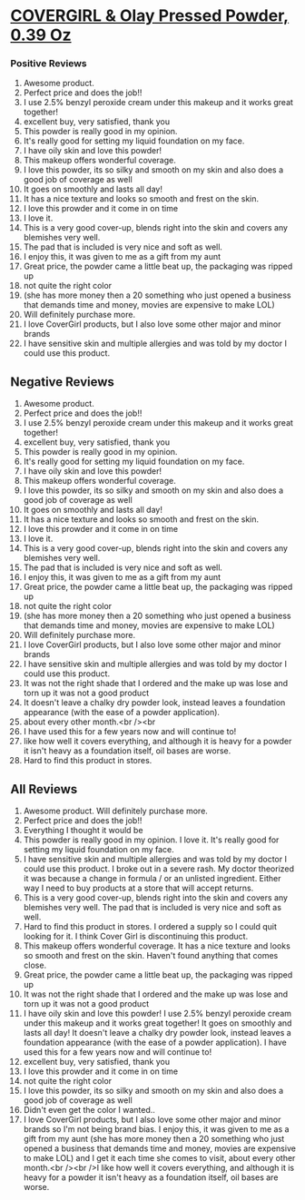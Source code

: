 # [COVERGIRL &amp; Olay Pressed Powder, 0.39 Oz](https://products.checkmycream.com/products/COVERGIRL-and-Olay-Pressed-Powder-0.39-Oz.html)

### Positive Reviews

<ol>
      <li>Awesome product.</li>
      <li>Perfect price and does the job!!</li>
      <li>I use 2.5% benzyl peroxide cream under this makeup and it works great together!  </li>
      <li>excellent buy, very satisfied, thank you</li>
      <li>This powder is really good in my opinion.</li>
      <li>It&#x27;s really good for setting my liquid foundation on my face.</li>
      <li>I have oily skin and love this powder!  </li>
      <li>This makeup offers wonderful coverage.  </li>
      <li>I love this powder, its so silky and smooth on my skin and also does a good job of coverage as well</li>
      <li>It goes on smoothly and lasts all day!</li>
      <li>It has a nice texture and looks so smooth and frest on the skin.  </li>
      <li>I love this prowder and it come in on time</li>
      <li>I love it.</li>
      <li>This is a very good cover-up, blends right into the skin and covers any blemishes very well.</li>
      <li>The pad that is included is very nice and soft as well.</li>
      <li>I enjoy this, it was given to me as a gift from my aunt</li>
      <li>Great price, the powder came a little beat up, the packaging was ripped up</li>
      <li>not quite the right color</li>
      <li>(she has more money then a 20 something who just opened a business that demands time and money, movies are expensive to make LOL)</li>
      <li>Will definitely purchase more.</li>
      <li>I love CoverGirl products, but I also love some other major and minor brands</li>
      <li>I have sensitive skin  and multiple allergies and was told by my doctor I could use this product.</li>
</ol>


<h2>Negative Reviews</h2>
<ol>
<li> Awesome product.</li>
<li> Perfect price and does the job!!</li>
<li> I use 2.5% benzyl peroxide cream under this makeup and it works great together!  </li>
<li> excellent buy, very satisfied, thank you</li>
<li> This powder is really good in my opinion.</li>
<li> It&#x27;s really good for setting my liquid foundation on my face.</li>
<li> I have oily skin and love this powder!  </li>
<li> This makeup offers wonderful coverage.  </li>
<li> I love this powder, its so silky and smooth on my skin and also does a good job of coverage as well</li>
<li> It goes on smoothly and lasts all day!</li>
<li> It has a nice texture and looks so smooth and frest on the skin.  </li>
<li> I love this prowder and it come in on time</li>
<li> I love it.</li>
<li> This is a very good cover-up, blends right into the skin and covers any blemishes very well.</li>
<li> The pad that is included is very nice and soft as well.</li>
<li> I enjoy this, it was given to me as a gift from my aunt</li>
<li> Great price, the powder came a little beat up, the packaging was ripped up</li>
<li> not quite the right color</li>
<li> (she has more money then a 20 something who just opened a business that demands time and money, movies are expensive to make LOL)</li>
<li> Will definitely purchase more.</li>
<li> I love CoverGirl products, but I also love some other major and minor brands</li>
<li> I have sensitive skin  and multiple allergies and was told by my doctor I could use this product.</li>
<li> It was not the right shade that I ordered and the make up was lose and torn up it was not a good product</li>
<li> It doesn&#x27;t leave a chalky dry powder look, instead leaves a foundation appearance (with the ease of a powder application).  </li>
<li> about every other month.&lt;br /&gt;&lt;br</li>
<li> I have used this for a few years now and will continue to!</li>
<li> like how well it covers everything, and although it is heavy for a powder it isn&#x27;t heavy as a foundation itself, oil bases are worse.</li>
<li> Hard to find this product in stores.  </li>
</ol>

<h2>All Reviews</h2>

<ol>
    <li> Awesome product. Will definitely purchase more.</li>
    <li> Perfect price and does the job!!</li>
    <li> Everything I thought it would be</li>
    <li> This powder is really good in my opinion. I love it. It&#x27;s really good for setting my liquid foundation on my face.</li>
    <li> I have sensitive skin  and multiple allergies and was told by my doctor I could use this product. I broke out in a severe  rash.  My doctor theorized it was because  a change in formula / or an unlisted ingredient. Either way I need to buy products at a store that will accept returns.</li>
    <li> This is a very good cover-up, blends right into the skin and covers any blemishes very well. The pad that is included is very nice and soft as well.</li>
    <li> Hard to find this product in stores.  I ordered a supply so I could quit looking for it.  I think Cover Girl is discontinuing this product.</li>
    <li> This makeup offers wonderful coverage.  It has a nice texture and looks so smooth and frest on the skin.  Haven&#x27;t found anything that comes close.</li>
    <li> Great price, the powder came a little beat up, the packaging was ripped up</li>
    <li> It was not the right shade that I ordered and the make up was lose and torn up it was not a good product</li>
    <li> I have oily skin and love this powder!  I use 2.5% benzyl peroxide cream under this makeup and it works great together!  It goes on smoothly and lasts all day! It doesn&#x27;t leave a chalky dry powder look, instead leaves a foundation appearance (with the ease of a powder application).  I have used this for a few years now and will continue to!</li>
    <li> excellent buy, very satisfied, thank you</li>
    <li> I love this prowder and it come in on time</li>
    <li> not quite the right color</li>
    <li> I love this powder, its so silky and smooth on my skin and also does a good job of coverage as well</li>
    <li> Didn&#x27;t even get the color I wanted..</li>
    <li> I love CoverGirl products, but I also love some other major and minor brands so I&#x27;m not being brand bias. I enjoy this, it was given to me as a gift from my aunt (she has more money then a 20 something who just opened a business that demands time and money, movies are expensive to make LOL) and I get it each time she comes to visit, about every other month.&lt;br /&gt;&lt;br /&gt;I like how well it covers everything, and although it is heavy for a powder it isn&#x27;t heavy as a foundation itself, oil bases are worse.</li>
</ol>




